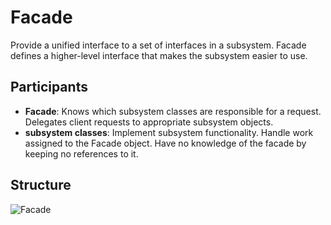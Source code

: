 # Facade

Provide a unified interface to a set of interfaces in a subsystem. Facade defines a higher-level interface that makes the subsystem easier to use.

## Participants

* __Facade__: Knows which subsystem classes are responsible for a request. Delegates client requests to appropriate subsystem objects.
* __subsystem classes__: Implement subsystem functionality. Handle work assigned to the Facade object. Have no knowledge of the facade by keeping no references to it.

## Structure

![Facade](https://raw.githubusercontent.com/DocBrown85/design_patterns/master/images/facade.svg)
